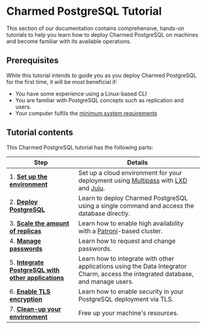 # Charmed PostgreSQL Tutorial

This section of our documentation contains comprehensive, hands-on tutorials to help you learn how to deploy Charmed PostgreSQL on machines and become familiar with its available operations.

## Prerequisites

While this tutorial intends to guide you as you deploy Charmed PostgreSQL for the first time, it will be most beneficial if:
- You have some experience using a Linux-based CLI
- You are familiar with PostgreSQL concepts such as replication and users.
- Your computer fulfils the [minimum system requirements](/t/11743)

## Tutorial contents
This Charmed PostgreSQL tutorial has the following parts:

| Step | Details |
| ------- | ---------- |
| 1. [**Set up the environment**](/t/9709) | Set up a cloud environment for your deployment using [Multipass](https://multipass.run/) with [LXD](https://ubuntu.com/lxd) and [Juju](https://juju.is/).
| 2. [**Deploy PostgreSQL**](/t/9697) | Learn to deploy Charmed PostgreSQL using a single command and access the database directly.
| 3. [**Scale the amount of replicas**](/t/9705) | Learn how to enable high availability with a [Patroni](https://patroni.readthedocs.io/en/latest/)-based cluster.
| 4. [**Manage passwords**](/t/9703) | Learn how to request and change passwords.
| 5. [**Integrate PostgreSQL with other applications**](/t/9701) | Learn how to integrate with other applications using the Data Integrator Charm, access the integrated database, and manage users.
| 6. [**Enable TLS encryption**](/t/9699) | Learn how to enable security in your PostgreSQL deployment via TLS.
| 7. [**Clean-up your environment**](/t/9695) | Free up your machine's resources.
